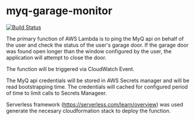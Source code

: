 # myq-garage-monitor

[![Build Status](https://travis-ci.com/emonhaider/myq-garage-monitor.svg?branch=master)](https://travis-ci.com/emonhaider/myq-garage-monitor)

The primary function of AWS Lambda is to ping the MyQ api on behalf of the user and check the status of the user's garage door. If the garage door was found open longer than the window configured by the user, the application will attempt to close the door.

The function will be triggered via CloudWatch Event.

The MyQ api credentials will be stored in AWS Secrets manager and will be read bootstrapping time. The credentials will cached for configured period of time to limit calls to Secrets Manageer.

Serverless framework (https://serverless.com/learn/overview) was used generate the necesary cloudformation stack to deploy the function. 
